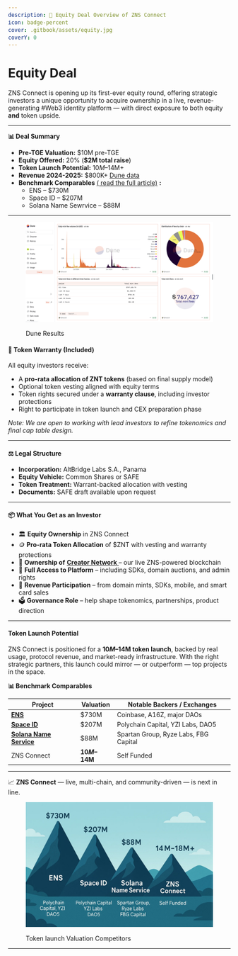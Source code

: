 ```yaml
---
description: 💼 Equity Deal Overview of ZNS Connect
icon: badge-percent
cover: .gitbook/assets/equity.jpg
coverY: 0
---
```


# Equity Deal

ZNS Connect is opening up its first-ever equity round, offering strategic investors a unique opportunity to acquire ownership in a live, revenue-generating #Web3 identity platform — with direct exposure to both equity **and** token upside.

***



**📊 Deal Summary**

* **Pre-TGE Valuation:** $10M pre-TGE&#x20;
* **Equity Offered:** 20% (**$2M total raise**)
* **Token Launch Potential:** $10M–$14M+
* **Revenue 2024-2025:** $800K+ [Dune data ](https://dune.com/zns/zns-connect)
* **Benchmark Comparables** [( read the full article)](https://znsconnect.medium.com/web3-domains-in-2025-why-zns-connect-is-the-real-challenger-to-ens-space-id-sns-ba2ae923cd8b) **:**
  * ENS – $730M
  * Space ID – $207M
  * Solana Name Sewrvice – $88M

***

<figure><img src=".gitbook/assets/Screenshot 2025-06-28 at 08.50.40.png" alt=""><figcaption><p>Dune Results </p></figcaption></figure>

#### 🔐 **Token Warranty (Included)**

All equity investors receive:

* A **pro-rata allocation of ZNT tokens** (based on final supply model)
* Optional token vesting aligned with equity terms
* Token rights secured under a **warranty clause**, including investor protections
* Right to participate in token launch and CEX preparation phase

_Note: We are open to working with lead investors to refine tokenomics and final cap table design._

***

#### ⚖️ Legal Structure

* **Incorporation:** AltBridge Labs S.A., Panama
* **Equity Vehicle:** Common Shares or SAFE
* **Token Treatment:** Warrant-backed allocation with vesting
* **Documents:** SAFE draft available upon request

***

#### 📦 What You Get as an Investor

* 🏛 **Equity Ownership** in ZNS Connect
* 🪙 **Pro-rata Token Allocation** of $ZNT with vesting and warranty protections
* 🔗 **Ownership of** [**Creator Network** ](https://creatorchain.io/)– our live ZNS-powered blockchain
* 🔧 **Full Access to Platform** – including SDKs, domain auctions, and admin rights
* 🧩 **Revenue Participation** – from domain mints, SDKs, mobile, and smart card sales
* 🗳 **Governance Role** – help shape tokenomics, partnerships, product direction

***

#### Token Launch Potential

ZNS Connect is positioned for a **$10M–$14M token launch**, backed by real usage, protocol revenue, and market-ready infrastructure. With the right strategic partners, this launch could mirror — or outperform — top projects in the space.

**📊 Benchmark Comparables**

| Project                                                                   | Valuation     | Notable Backers / Exchanges           |
| ------------------------------------------------------------------------- | ------------- | ------------------------------------- |
| [**ENS**](https://dropstab.com/coins/ethereum-name-service/fundraising)   | $730M         | Coinbase, A16Z, major DAOs            |
| [**Space ID**](https://dropstab.com/coins/space-id)                       | $207M         | Polychain Capital, YZI Labs, DAO5     |
| [**Solana Name Service**](https://dropstab.com/coins/bonfida/fundraising) | $88M          | Spartan Group, Ryze Labs, FBG Capital |
| ZNS Connect                                                               | **$10M–$14M** | Self Funded                           |

***

📈 **ZNS Connect** — live, multi-chain, and community-driven — is next in line.

<figure><img src=".gitbook/assets/assets_task_01jvyb7s4eextbjxnx7sh3t94n_1747996481_img_1.webp" alt=""><figcaption><p>Token launch Valuation Competitors</p></figcaption></figure>



***
